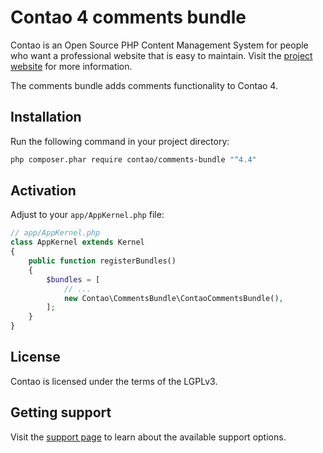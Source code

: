 Contao 4 comments bundle
========================

Contao is an Open Source PHP Content Management System for people who want a
professional website that is easy to maintain. Visit the [project website][1]
for more information.

The comments bundle adds comments functionality to Contao 4.


Installation
------------

Run the following command in your project directory:

```bash
php composer.phar require contao/comments-bundle "^4.4"
```


Activation
-------------

Adjust to your `app/AppKernel.php` file:

```php
// app/AppKernel.php
class AppKernel extends Kernel
{
    public function registerBundles()
    {
        $bundles = [
            // ...
            new Contao\CommentsBundle\ContaoCommentsBundle(),
        ];
    }
}
```


License
-------

Contao is licensed under the terms of the LGPLv3.


Getting support
---------------

Visit the [support page][2] to learn about the available support options.


[1]: https://contao.org
[2]: https://contao.org/en/support.html
